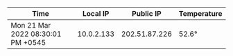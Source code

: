 | Time     | Local IP | Public IP | Temperature |
| ----------- | ----------- | ----------- | ----------- |
| Mon 21 Mar 2022 08:30:01 PM +0545      | 10.0.2.133     | 202.51.87.226  | 52.6° |
